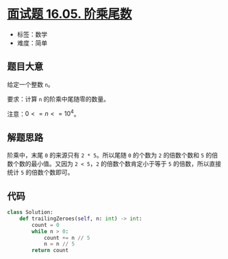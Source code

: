 # [面试题 16.05. 阶乘尾数](https://leetcode-cn.com/problems/factorial-zeros-lcci/)

- 标签：数学
- 难度：简单

## 题目大意

给定一个整数 `n`。

要求：计算 `n` 的阶乘中尾随零的数量。

注意：$0 <= n <= 10^4$。

## 解题思路

阶乘中，末尾 `0` 的来源只有 `2 * 5`。所以尾随 `0` 的个数为 `2` 的倍数个数和 `5` 的倍数个数的最小值。又因为 `2 < 5`，`2` 的倍数个数肯定小于等于 `5` 的倍数，所以直接统计 `5` 的倍数个数即可。

## 代码

```Python
class Solution:
    def trailingZeroes(self, n: int) -> int:
        count = 0
        while n > 0:
            count += n // 5
            n = n // 5
        return count
```

